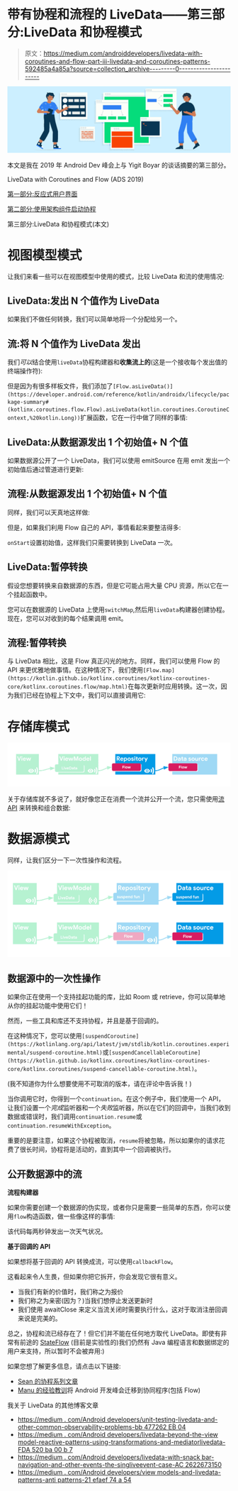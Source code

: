 # 带有协程和流程的 LiveData——第三部分:LiveData 和协程模式

> 原文：<https://medium.com/androiddevelopers/livedata-with-coroutines-and-flow-part-iii-livedata-and-coroutines-patterns-592485a4a85a?source=collection_archive---------0----------------------->

![](img/948170b74bfd574483cc861a75a26f95.png)

本文是我在 2019 年 Android Dev 峰会上与 Yigit Boyar 的谈话摘要的第三部分。

LiveData with Coroutines and Flow (ADS 2019)

[第一部分:反应式用户界面](/p/b20f676d25d7)

[第二部分:使用架构组件启动协程](/p/337909f37ae7)

第三部分:LiveData 和协程模式(本文)

# 视图模型模式

让我们来看一些可以在视图模型中使用的模式，比较 LiveData 和流的使用情况:

## LiveData:发出 N 个值作为 LiveData

如果我们不做任何转换，我们可以简单地将一个分配给另一个。

## 流:将 N 个值作为 LiveData 发出

我们*可以*结合使用`liveData`协程构建器和**收集流上的**(这是一个接收每个发出值的终端操作符):

但是因为有很多样板文件，我们添加了`[Flow.asLiveData()](https://developer.android.com/reference/kotlin/androidx/lifecycle/package-summary#(kotlinx.coroutines.flow.Flow).asLiveData(kotlin.coroutines.CoroutineContext,%20kotlin.Long))`扩展函数，它在一行中做了同样的事情:

## LiveData:从数据源发出 1 个初始值+ N 个值

如果数据源公开了一个 LiveData，我们可以使用 emitSource 在用 emit 发出一个初始值后通过管道进行更新:

## 流程:从数据源发出 1 个初始值+ N 个值

同样，我们可以天真地这样做:

但是，如果我们利用 Flow 自己的 API，事情看起来要整洁得多:

`onStart`设置初始值，这样我们只需要转换到 LiveData 一次。

## LiveData:暂停转换

假设您想要转换来自数据源的东西，但是它可能占用大量 CPU 资源，所以它在一个挂起函数中。

您可以在数据源的 LiveData 上使用`switchMap`,然后用`liveData`构建器创建协程。现在，您可以对收到的每个结果调用 emit。

## 流程:暂停转换

与 LiveData 相比，这是 Flow 真正闪光的地方。同样，我们可以使用 Flow 的 API 来更优雅地做事情。在这种情况下，我们使用`[Flow.map](https://kotlin.github.io/kotlinx.coroutines/kotlinx-coroutines-core/kotlinx.coroutines.flow/map.html)`在每次更新时应用转换。这一次，因为我们已经在协程上下文中，我们可以直接调用它:

# 存储库模式

![](img/aa496af1d1babe4c9d737293a1cecb78.png)

关于存储库就不多说了，就好像您正在消费一个流并公开一个流，您只需使用[流 API](https://kotlinlang.org/docs/reference/coroutines/flow.html) 来转换和组合数据:

# 数据源模式

同样，让我们区分一下一次性操作和流程。

![](img/1a0b7cebfe0b0b04ec5464b002a6a6ce.png)

## 数据源中的一次性操作

如果你正在使用一个支持挂起功能的库，比如 Room 或 retrieve，你可以简单地从你的挂起功能中使用它们！

然而，一些工具和库还不支持协程，并且是基于回调的。

在这种情况下，您可以使用`[suspendCoroutine](https://kotlinlang.org/api/latest/jvm/stdlib/kotlin.coroutines.experimental/suspend-coroutine.html)`或`[suspendCancellableCoroutine](https://kotlin.github.io/kotlinx.coroutines/kotlinx-coroutines-core/kotlinx.coroutines/suspend-cancellable-coroutine.html)`。

(我不知道你为什么想要使用不可取消的版本，请在评论中告诉我！)

当你调用它时，你得到一个`continuation`。在这个例子中，我们使用一个 API，让我们设置一个*完成*监听器和一个*失败*监听器，所以在它们的回调中，当我们收到数据或错误时，我们调用`continuation.resume`或`continuation.resumeWithException`。

重要的是要注意，如果这个协程被取消，`resume`将被忽略，所以如果你的请求花费了很长时间，协程将是活动的，直到其中一个回调被执行。

## 公开数据源中的流

**流程构建器**

如果你需要创建一个数据源的伪实现，或者你只是需要一些简单的东西，你可以使用`flow`构造函数，做一些像这样的事情:

该代码每两秒钟发出一次天气状况。

**基于回调的 API**

如果想将基于回调的 API 转换成流，可以使用`callbackFlow`。

这看起来令人生畏，但如果你把它拆开，你会发现它很有意义。

*   当我们有新的价值时，我们称之为报价
*   我们称之为亲密(因为？)当我们想停止发送更新时
*   我们使用 awaitClose 来定义当流关闭时需要执行什么，这对于取消注册回调来说是完美的。

总之，协程和流已经存在了！但它们并不能在任何地方取代 LiveData。即使有非常有前途的 [StateFlow](https://kotlin.github.io/kotlinx.coroutines/kotlinx-coroutines-core/kotlinx.coroutines.flow/-state-flow/) (目前是实验性的)我们仍然有 Java 编程语言和数据绑定的用户来支持，所以暂时不会被弃用:)

如果您想了解更多信息，请点击以下链接:

*   [Sean 的协程系列文章](/androiddevelopers/coroutines-on-android-part-i-getting-the-background-3e0e54d20bb)
*   [Manu 的经验教训](/androiddevelopers/lessons-learnt-using-coroutines-flow-4a6b285c0d06)将 Android 开发峰会迁移到协同程序(包括 Flow)

我关于 LiveData 的其他博客文章

*   [https://medium . com/Android developers/unit-testing-livedata-and-other-common-observability-problems-bb 477262 EB 04](/androiddevelopers/unit-testing-livedata-and-other-common-observability-problems-bb477262eb04)
*   [https://medium . com/Android developers/livedata-beyond-the-view model-reactive-patterns-using-transformations-and-mediatorlivedata-FDA 520 ba 00 b 7](/androiddevelopers/livedata-beyond-the-viewmodel-reactive-patterns-using-transformations-and-mediatorlivedata-fda520ba00b7)
*   [https://medium . com/Android developers/livedata-with-snack bar-navigation-and-other-events-the-singliveevent-case-AC 2622673150](/androiddevelopers/livedata-with-snackbar-navigation-and-other-events-the-singleliveevent-case-ac2622673150)
*   [https://medium . com/Android developers/view models-and-livedata-patterns-anti patterns-21 efaef 74 a 54](/androiddevelopers/viewmodels-and-livedata-patterns-antipatterns-21efaef74a54)